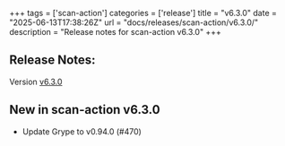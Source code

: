 +++
tags = ['scan-action']
categories = ['release']
title = "v6.3.0"
date = "2025-06-13T17:38:26Z"
url = "docs/releases/scan-action/v6.3.0/"
description = "Release notes for scan-action v6.3.0"
+++

## Release Notes:
Version [v6.3.0](https://github.com/anchore/scan-action/releases/tag/v6.3.0)

## New in scan-action v6.3.0

- Update Grype to v0.94.0 (#470)
